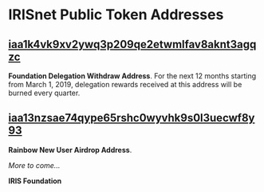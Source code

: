 # IRISnet Public Token Addresses 



## [iaa1k4vk9xv2ywq3p209qe2etwmlfav8aknt3agqzc](https://www.irisplorer.io/#/address/1/iaa1k4vk9xv2ywq3p209qe2etwmlfav8aknt3agqzc)
**Foundation Delegation Withdraw Address**.  For the next 12 months starting from March 1, 2019, delegation rewards received at this address will be burned every quarter.  
 

## [iaa13nzsae74qype65rshc0wyvhk9s0l3uecwf8y93](https://www.irisplorer.io/#/address/1/iaa13nzsae74qype65rshc0wyvhk9s0l3uecwf8y93)
**Rainbow New User Airdrop Address**.



_More to come..._
 
 
 
 
 
 

**IRIS Foundation**
